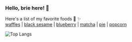 ### Hello, brie here! 👋
Here's a list of my favorite foods 👀 ✨<br>
[waffles](https://fancy-todo-waffles.web.app) | [black sesame](https://kanban-black-sesame.web.app) | [blueberry](https://ecommerce-cms-blueberry.web.app) | [matcha](https://ecommerce-matcha.web.app) | [pie](https://article-finder-pie.web.app/home) | [popcorn](http://movies-series-popcorn.s3-website-ap-southeast-1.amazonaws.com/)

![Top Langs](https://github-readme-stats.vercel.app/api/top-langs/?username=gabriellahartanto&hide=html)
<!--
**gabriellahartanto/gabriellahartanto** is a ✨ _special_ ✨ repository because its `README.md` (this file) appears on your GitHub profile.

Here are some ideas to get you started:

- 🔭 I’m currently working on ...
- 🌱 I’m currently learning ...
- 👯 I’m looking to collaborate on ...
- 🤔 I’m looking for help with ...
- 💬 Ask me about ...
- 📫 How to reach me: ...
- 😄 Pronouns: ...
- ⚡ Fun fact: ...
-->
